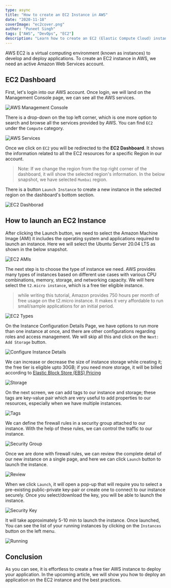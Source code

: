 ```yaml
---
type: async
title: "How to create an EC2 Instance in AWS"
date: "2020-11-18"
coverImage: "ec2cover.png"
author: "Puneet Singh"
tags: ["AWS", "DevOps", "EC2"]
description: "Learn how to create an EC2 (Elastic Compute Cloud) instance in an AWS account in simple and straightforward steps."
---
```


AWS EC2 is a virtual computing environment (known as instances) to develop and deploy applications. To create an EC2 instance in AWS, we need an active Amazon Web Services account.

## EC2 Dashboard

First, let's login into our AWS account. Once login, we will land on the Management Console page, we can see all the AWS services.

![AWS Management Console](1_console.png)

There is a drop-down on the top left corner, which is one more option to search and browse all the services provided by AWS. You can find `EC2` under the `Compute` category.

![AWS Services](2_services.png)

Once we click on `EC2` you will be redirected to the **EC2 Dashboard**. It shows the information related to all the EC2 resources for a specific Region in our account.

> Note: If we change the region from the top right corner of the dashboard, it will show the selected region's information. In the below snapshot, we have selected `Mumbai` region.

There is a button `Launch Instance` to create a new instance in the selected region on the dashboard's bottom section.

![EC2 Dashborad](3_dashboard.png)

## How to launch an EC2 Instance

After clicking the Launch button, we need to select the Amazon Machine Image (AMI) it includes the operating system and applications required to launch an instance. Here we will select the Ubuntu Server 20.04 LTS as shown in the below snapshot.

![EC2 AMIs](4_ami.png)

The next step is to choose the type of instance we need. AWS provides many types of instances based on different use cases with various CPU combinations, memory, storage, and networking capacity. We will here select the `t2.micro instance`, which is a free tier eligible instance.

> while writing this tutorial, Amazon provides 750 hours per month of free usage on the t2.micro instance. It makes it very affordable to run small/sample applications for an initial period.

![EC2 Types](5_type.png)

On the Instance Configuration Details Page, we have options to run more than one instance at once, and there are other configurations regarding roles and access management. We will skip all this and click on the `Next: Add Storage` button.

![Configure Instance Details](6_configuratio.png)

We can increase or decrease the size of instance storage while creating it; the free tier is eligible upto 30GB; if you need more storage, it will be billed according to [Elastic Block Store (EBS) Pricing](https://aws.amazon.com/ebs/pricing/)

![Storage](7_storage.png)

On the next screen, we can add tags to our instance and storage; these tags are key-value pair which are very useful to add properties to our resources, especially when we have multiple instances.

![Tags](8_tags.png)

We can define the firewall rules in a security group attached to our instance. With the help of these rules, we can control the traffic to our instance.

![Security Group](9_security.png)

Once we are done with firewall rules, we can review the complete detail of our new instance on a single page, and here we can click `Launch` button to launch the instance.

![Review](10_review.png)

When we click `Launch`, it will open a pop-up that will require you to select a pre-existing public-private key-pair or create one to connect to our instance securely. Once you select/download the key, you will be able to launch the instance.

![Security Key](11_key.png)

It will take approximately 5-10 min to launch the instance. Once launched, You can see the list of your running instances by clicking on the `Instances` button on the left menu.

![Running](12_runnning_instace.png)

## Conclusion

As you can see, it is effortless to create a free tier AWS instance to deploy your application. In the upcoming article, we will show you how to deploy an application on the EC2 instance and the best practices.

